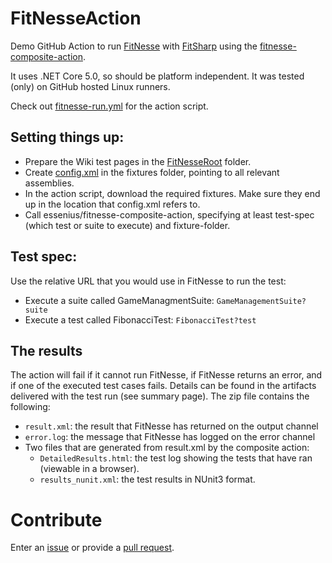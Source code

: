 # FitNesseAction
Demo GitHub Action to run [FitNesse](http://fitnesse.org) with [FitSharp](https://fitsharp.github.io/) using the [fitnesse-composite-action](../../../fitnesse-composite-action).

It uses .NET Core 5.0, so should be platform independent. It was tested (only) on GitHub hosted Linux runners.

Check out [fitnesse-run.yml](.github/workflows/fitnesse-run.yml) for the action script.

## Setting things up:
* Prepare the Wiki test pages in the [FitNesseRoot](FitNesseRoot) folder. 
* Create [config.xml](fixtures/config.xml) in the fixtures folder, pointing to all relevant assemblies.
* In the action script, download the required fixtures. Make sure they end up in the location that config.xml refers to.
* Call essenius/fitnesse-composite-action, specifying at least test-spec (which test or suite to execute) and fixture-folder.

## Test spec:
Use the relative URL that you would use in FitNesse to run the test:
* Execute a suite called GameManagmentSuite: `GameManagementSuite?suite`
* Execute a test called FibonacciTest: `FibonacciTest?test`

## The results
The action will fail if it cannot run FitNesse, if FitNesse returns an error, and if one of the executed test cases fails.
Details can be found in the artifacts delivered with the test run (see summary page). The zip file contains the following:
* `result.xml`: the result that FitNesse has returned on the output channel
* `error.log`: the message that FitNesse has logged on the error channel
* Two files that are generated from result.xml by the composite action:
  * `DetailedResults.html`: the test log showing the tests that have ran (viewable in a browser). 
  * `results_nunit.xml`: the test results in NUnit3 format.

# Contribute
Enter an [issue](../../issues) or provide a [pull request](../../pulls). 

